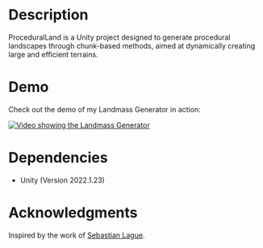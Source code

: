 # Description
ProceduralLand is a Unity project designed to generate procedural landscapes through chunk-based methods, aimed at dynamically creating large and efficient terrains.

# Demo
Check out the demo of my Landmass Generator in action:

[![Video showing the Landmass Generator](https://img.youtube.com/vi/wJx2vfQpU4o/0.jpg)](https://www.youtube.com/watch?v=wJx2vfQpU4o)

# Dependencies

* Unity (Version 2022.1.23)

# Acknowledgments
Inspired by the work of [Sebastian Lague](https://www.youtube.com/@SebastianLague).
